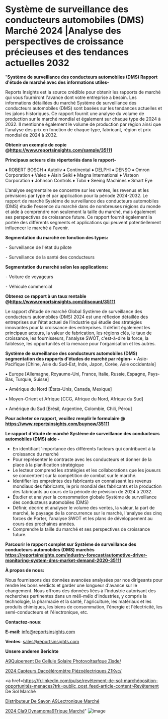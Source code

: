# Système de surveillance des conducteurs automobiles (DMS) Marché 2024 |Analyse des perspectives de croissance précieuses et des tendances actuelles 2032

"<strong>Système de surveillance des conducteurs automobiles (DMS) Rapport d'étude de marché avec des informations utiles-</strong>

Reports Insights est la source crédible pour obtenir les rapports de marché qui vous fourniront l'avance dont votre entreprise a besoin. Les informations détaillées du marché Système de surveillance des conducteurs automobiles (DMS) sont basées sur les tendances actuelles et les jalons historiques. Ce rapport fournit une analyse du volume de production sur le marché mondial et également sur chaque type de 2024 à 2032. Il mentionne également le volume de production par région ainsi que l'analyse des prix en fonction de chaque type, fabricant, région et prix mondial de 2024 à 2032.

<strong><b>Obtenir un exemple de copie @</b></strong><a href=https://www.reportsinsights.com/sample/35111><strong><b>https://www.reportsinsights.com/sample/35111</b></strong></a>

<b>Principaux acteurs clés répertoriés dans le rapport-</b>

<b> </b>♦ ROBERT BOSCH
♦ Autoliv
♦ Continental
♦ DELPHI
♦ DENSO
♦ Omron Corporation
♦ Valeo
♦ Aisin Seiki
♦ Magna International
♦ Visteon Corporation
♦ Johnson Controls
♦ Tobii
♦ Seeing Machines
♦ Smart Eye

L'analyse segmentaire se concentre sur les ventes, les revenus et les prévisions par type et par application pour la période 2024-2032. Le rapport de marché Système de surveillance des conducteurs automobiles (DMS) étudie l'essence du marché dans de nombreuses régions du monde et aide à comprendre non seulement la taille du marché, mais également ses perspectives de croissance future. Ce rapport fournit également la portée des différents segments et applications qui peuvent potentiellement influencer le marché à l'avenir.

<strong>Segmentation du marché en fonction des types:</strong>


⁃ Surveillance de l'état du pilote

⁃ Surveillance de la santé des conducteurs

<strong>Segmentation du marché selon les applications:</strong>


⁃ Voiture de voyageurs

⁃ Véhicule commercial

<strong><b>Obtenez ce rapport à un taux rentable @</b></strong><a href=https://www.reportsinsights.com/discount/35111><strong><b>https://www.reportsinsights.com/discount/35111</b></strong></a>

Le rapport d’étude de marché Global Système de surveillance des conducteurs automobiles (DMS) 2024 est une réflexion détaillée des entreprises sur l’état actuel de l’industrie qui étudie des stratégies innovantes pour la croissance des entreprises. Il définit également les principaux acteurs, la valeur de fabrication, les régions clés, le taux de croissance, les fournisseurs, l'analyse SWOT, c'est-à-dire la force, la faiblesse, les opportunités et la menace pour l'organisation et les autres.

<strong>Système de surveillance des conducteurs automobiles (DMS) segmentation des rapports d'études de marché par région-</strong>
• Asie-Pacifique [Chine, Asie du Sud-Est, Inde, Japon, Corée, Asie occidentale]

• Europe [Allemagne, Royaume-Uni, France, Italie, Russie, Espagne, Pays-Bas, Turquie, Suisse]

• Amérique du Nord [États-Unis, Canada, Mexique]

• Moyen-Orient et Afrique [CCG, Afrique du Nord, Afrique du Sud]

• Amérique du Sud [Brésil, Argentine, Colombie, Chili, Pérou]

<strong>Pour acheter ce rapport, veuillez remplir le formulaire @   <a href=https://www.reportsinsights.com/buynow/35111>https://www.reportsinsights.com/buynow/35111</a></strong>

<strong>Le rapport d'étude de marché Système de surveillance des conducteurs automobiles (DMS) aide -</strong>
<ul>
  <li>En identifiant 'importance des différents facteurs qui contribuent à la croissance du marché</li>
  <li>Pour représenter le contraste avec les conducteurs et donner de la place à la planification stratégique</li>
  <li>Le lecteur comprend les stratégies et les collaborations que les joueurs se concentrent sur la compétition de combat sur le marché.</li>
  <li>Identifier les empreintes des fabricants en connaissant les revenus mondiaux des fabricants, le prix mondial des fabricants et la production des fabricants au cours de la période de prévision de 2024 à 2032.</li>
  <li>Étudier et analyser la consommation globale Système de surveillance des conducteurs automobiles (DMS)</li>
  <li>Définir, décrire et analyser le volume des ventes, la valeur, la part de marché, le paysage de la concurrence sur le marché, l'analyse des cinq forces de Porter, l'analyse SWOT et les plans de développement au cours des prochaines années.</li>
  <li>Comprendre la taille du marché et ses perspectives de croissance future.</li>
</ul>

<strong>Parcourir le rapport complet sur Système de surveillance des conducteurs automobiles (DMS) marchés <a href=https://reportsinsights.com/industry-forecast/automotive-driver-monitoring-system-dms-market-demand-2020-35111>https://reportsinsights.com/industry-forecast/automotive-driver-monitoring-system-dms-market-demand-2020-35111</a></strong>

<strong>À propos de nous:</strong>

Nous fournissons des données avancées analysées par nos dirigeants pour rendre les bons verdicts et garder une longueur d'avance sur le changement. Nous offrons des données liées à l'industrie autorisant des recherches pertinentes dans un méli-mélo d'industries, y compris la technologie, la pharmacie et la santé, l'agriculture, les matériaux et les produits chimiques, les biens de consommation, l'énergie et l'électricité, les semi-conducteurs et l'électronique, etc.

<strong>Contactez-nous:</strong>

<strong>E-mail:</strong> <a href=mailto:info@reportsinsights.com>info@reportsinsights.com</a>

<strong>Ventes</strong>: <a href=mailto:sales@reportsinsights.com>sales@reportsinsights.com</a>

<strong>Unsere anderen Berichte</strong>

<a href=https://www.linkedin.com/pulse/%C3%A9quipement-de-cellule-solaire-photovolta%C3%AFque-zisde/>A9Quipement De Cellule Solaire Photovoltaafque Zisde/</a>

<a href=https://www.linkedin.com/pulse/2024-capteurs-daccéléromètre-piézoélectriques-z1kvc/>2024 Capteurs Daccéléromètre Piézoélectriques Z1Kvc/</a>

<a href=https://fr.linkedin.com/pulse/revêtement-de-sol-marchéposition-opportunités-menaces?trk=public_post_feed-article-content>Revêtement De Sol Marché</a>

<a href=https://www.linkedin.com/pulse/distributeur-de-savon-%C3%A9lectronique-march%C3%A9-segmentation-4u8of/>Distributeur De Savon A9Lectronique Marché</a>

<a href=https://www.linkedin.com/pulse/2024-cl%C3%A9-dynamom%C3%A9trique-march%C3%A9-analyse-et-tendances-2sroc/>2024 Cla9 Dynamoma9Trique Marché</a>"
![image](https://github.com/daminid12/RImarket/assets/158430485/3af840ad-7cc7-4437-889a-5cdb6376e2ee)
